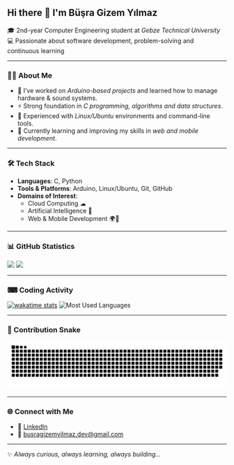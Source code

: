 ## Hi there 👋 I'm Büşra Gizem Yılmaz  

🎓 2nd-year Computer Engineering student at *Gebze Technical University*  
💻 Passionate about software development, problem-solving and continuous learning  

---

### 🧑‍💻 About Me
- 🔭 I’ve worked on *Arduino-based projects* and learned how to manage hardware & sound systems.  
- ⚡ Strong foundation in *C programming, algorithms and data structures*.  
- 🐧 Experienced with *Linux/Ubuntu* environments and command-line tools.  
- 🌱 Currently learning and improving my skills in *web and mobile development*.  

---

### 🛠 Tech Stack
- **Languages**: C, Python  
- **Tools & Platforms**: Arduino, Linux/Ubuntu, Git, GitHub  
- **Domains of Interest**:  
  - Cloud Computing ☁  
  - Artificial Intelligence 🤖  
  - Web & Mobile Development 🌍📱  

---

### 📊 GitHub Statistics  

<p align="left">
  <img src="https://github-readme-stats.vercel.app/api?username=busragizemyilmaz&show_icons=true&theme=tokyonight&cache_seconds=60&include_all_commits=true&count_private=true" height="140"/>
  <img src="https://github-readme-streak-stats.herokuapp.com/?user=busragizemyilmaz&theme=tokyonight&hide_border=false" height="140"/>
</p>

---

### ⌨ Coding Activity

[![wakatime stats](https://github-readme-stats.vercel.app/api/wakatime?username=busragizemyilmaz&theme=tokyonight&cache_seconds=60)](https://wakatime.com/@busragizemyilmaz)  ![Most Used Languages](https://github-readme-stats.vercel.app/api/top-langs/?username=busragizemyilmaz&theme=tokyonight&langs_count=10) 

---

### 🐍 Contribution Snake  

![Snake animation](https://github.com/busragizemyilmaz/busragizemyilmaz/blob/output/dist/github-contribution-grid-snake.svg)


---

### 🌐 Connect with Me
- 💼 [LinkedIn](https://www.linkedin.com/in/büşra-gizem-yılmaz/)  
- 📧 busragizemyilmaz.dev@gmail.com  

---

✨ *Always curious, always learning, always building...*  
